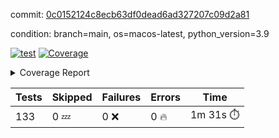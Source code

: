 commit: [0c0152124c8ecb63df0dead6ad327207c09d2a81](https://github.com/rcmdnk/homebrew-file/tree/0c0152124c8ecb63df0dead6ad327207c09d2a81)

condition: branch=main, os=macos-latest, python_version=3.9

[![test](https://github.com/rcmdnk/homebrew-file/actions/workflows/test.yml/badge.svg)](https://github.com/rcmdnk/homebrew-file/actions/runs/14941954850)
<a href="https://github.com/rcmdnk/homebrew-file/blob/0c0152124c8ecb63df0dead6ad327207c09d2a81/README.md"><img alt="Coverage" src="https://img.shields.io/badge/Coverage-62%25-yellow.svg" /></a><details><summary>Coverage Report </summary><table><tr><th>File</th><th>Stmts</th><th>Miss</th><th>Cover</th><th>Missing</th></tr><tbody><tr><td colspan="5"><b>bin</b></td></tr><tr><td>&nbsp; &nbsp;<a href="https://github.com/rcmdnk/homebrew-file/blob/0c0152124c8ecb63df0dead6ad327207c09d2a81/bin/brew-file">brew-file</a></td><td>2168</td><td>820</td><td>62%</td><td><a href="https://github.com/rcmdnk/homebrew-file/blob/0c0152124c8ecb63df0dead6ad327207c09d2a81/bin/brew-file#L56-L62">56&ndash;62</a>, <a href="https://github.com/rcmdnk/homebrew-file/blob/0c0152124c8ecb63df0dead6ad327207c09d2a81/bin/brew-file#L149">149</a>, <a href="https://github.com/rcmdnk/homebrew-file/blob/0c0152124c8ecb63df0dead6ad327207c09d2a81/bin/brew-file#L161">161</a>, <a href="https://github.com/rcmdnk/homebrew-file/blob/0c0152124c8ecb63df0dead6ad327207c09d2a81/bin/brew-file#L210">210</a>, <a href="https://github.com/rcmdnk/homebrew-file/blob/0c0152124c8ecb63df0dead6ad327207c09d2a81/bin/brew-file#L304">304</a>, <a href="https://github.com/rcmdnk/homebrew-file/blob/0c0152124c8ecb63df0dead6ad327207c09d2a81/bin/brew-file#L307">307</a>, <a href="https://github.com/rcmdnk/homebrew-file/blob/0c0152124c8ecb63df0dead6ad327207c09d2a81/bin/brew-file#L375-L377">375&ndash;377</a>, <a href="https://github.com/rcmdnk/homebrew-file/blob/0c0152124c8ecb63df0dead6ad327207c09d2a81/bin/brew-file#L386-L387">386&ndash;387</a>, <a href="https://github.com/rcmdnk/homebrew-file/blob/0c0152124c8ecb63df0dead6ad327207c09d2a81/bin/brew-file#L481">481</a>, <a href="https://github.com/rcmdnk/homebrew-file/blob/0c0152124c8ecb63df0dead6ad327207c09d2a81/bin/brew-file#L487-L490">487&ndash;490</a>, <a href="https://github.com/rcmdnk/homebrew-file/blob/0c0152124c8ecb63df0dead6ad327207c09d2a81/bin/brew-file#L528-L552">528&ndash;552</a>, <a href="https://github.com/rcmdnk/homebrew-file/blob/0c0152124c8ecb63df0dead6ad327207c09d2a81/bin/brew-file#L556-L564">556&ndash;564</a>, <a href="https://github.com/rcmdnk/homebrew-file/blob/0c0152124c8ecb63df0dead6ad327207c09d2a81/bin/brew-file#L690">690</a>, <a href="https://github.com/rcmdnk/homebrew-file/blob/0c0152124c8ecb63df0dead6ad327207c09d2a81/bin/brew-file#L810-L814">810&ndash;814</a>, <a href="https://github.com/rcmdnk/homebrew-file/blob/0c0152124c8ecb63df0dead6ad327207c09d2a81/bin/brew-file#L827-L832">827&ndash;832</a>, <a href="https://github.com/rcmdnk/homebrew-file/blob/0c0152124c8ecb63df0dead6ad327207c09d2a81/bin/brew-file#L843">843</a>, <a href="https://github.com/rcmdnk/homebrew-file/blob/0c0152124c8ecb63df0dead6ad327207c09d2a81/bin/brew-file#L860">860</a>, <a href="https://github.com/rcmdnk/homebrew-file/blob/0c0152124c8ecb63df0dead6ad327207c09d2a81/bin/brew-file#L864-L872">864&ndash;872</a>, <a href="https://github.com/rcmdnk/homebrew-file/blob/0c0152124c8ecb63df0dead6ad327207c09d2a81/bin/brew-file#L881-L884">881&ndash;884</a>, <a href="https://github.com/rcmdnk/homebrew-file/blob/0c0152124c8ecb63df0dead6ad327207c09d2a81/bin/brew-file#L886-L889">886&ndash;889</a>, <a href="https://github.com/rcmdnk/homebrew-file/blob/0c0152124c8ecb63df0dead6ad327207c09d2a81/bin/brew-file#L891-L894">891&ndash;894</a>, <a href="https://github.com/rcmdnk/homebrew-file/blob/0c0152124c8ecb63df0dead6ad327207c09d2a81/bin/brew-file#L905-L923">905&ndash;923</a>, <a href="https://github.com/rcmdnk/homebrew-file/blob/0c0152124c8ecb63df0dead6ad327207c09d2a81/bin/brew-file#L974-L984">974&ndash;984</a>, <a href="https://github.com/rcmdnk/homebrew-file/blob/0c0152124c8ecb63df0dead6ad327207c09d2a81/bin/brew-file#L987-L1014">987&ndash;1014</a>, <a href="https://github.com/rcmdnk/homebrew-file/blob/0c0152124c8ecb63df0dead6ad327207c09d2a81/bin/brew-file#L1030-L1045">1030&ndash;1045</a>, <a href="https://github.com/rcmdnk/homebrew-file/blob/0c0152124c8ecb63df0dead6ad327207c09d2a81/bin/brew-file#L1087">1087</a>, <a href="https://github.com/rcmdnk/homebrew-file/blob/0c0152124c8ecb63df0dead6ad327207c09d2a81/bin/brew-file#L1103-L1108">1103&ndash;1108</a>, <a href="https://github.com/rcmdnk/homebrew-file/blob/0c0152124c8ecb63df0dead6ad327207c09d2a81/bin/brew-file#L1112-L1114">1112&ndash;1114</a>, <a href="https://github.com/rcmdnk/homebrew-file/blob/0c0152124c8ecb63df0dead6ad327207c09d2a81/bin/brew-file#L1118-L1121">1118&ndash;1121</a>, <a href="https://github.com/rcmdnk/homebrew-file/blob/0c0152124c8ecb63df0dead6ad327207c09d2a81/bin/brew-file#L1125-L1127">1125&ndash;1127</a>, <a href="https://github.com/rcmdnk/homebrew-file/blob/0c0152124c8ecb63df0dead6ad327207c09d2a81/bin/brew-file#L1131-L1133">1131&ndash;1133</a>, <a href="https://github.com/rcmdnk/homebrew-file/blob/0c0152124c8ecb63df0dead6ad327207c09d2a81/bin/brew-file#L1137-L1139">1137&ndash;1139</a>, <a href="https://github.com/rcmdnk/homebrew-file/blob/0c0152124c8ecb63df0dead6ad327207c09d2a81/bin/brew-file#L1143-L1145">1143&ndash;1145</a>, <a href="https://github.com/rcmdnk/homebrew-file/blob/0c0152124c8ecb63df0dead6ad327207c09d2a81/bin/brew-file#L1149-L1151">1149&ndash;1151</a>, <a href="https://github.com/rcmdnk/homebrew-file/blob/0c0152124c8ecb63df0dead6ad327207c09d2a81/bin/brew-file#L1155-L1158">1155&ndash;1158</a>, <a href="https://github.com/rcmdnk/homebrew-file/blob/0c0152124c8ecb63df0dead6ad327207c09d2a81/bin/brew-file#L1162-L1164">1162&ndash;1164</a>, <a href="https://github.com/rcmdnk/homebrew-file/blob/0c0152124c8ecb63df0dead6ad327207c09d2a81/bin/brew-file#L1182">1182</a>, <a href="https://github.com/rcmdnk/homebrew-file/blob/0c0152124c8ecb63df0dead6ad327207c09d2a81/bin/brew-file#L1232-L1234">1232&ndash;1234</a>, <a href="https://github.com/rcmdnk/homebrew-file/blob/0c0152124c8ecb63df0dead6ad327207c09d2a81/bin/brew-file#L1237">1237</a>, <a href="https://github.com/rcmdnk/homebrew-file/blob/0c0152124c8ecb63df0dead6ad327207c09d2a81/bin/brew-file#L1243">1243</a>, <a href="https://github.com/rcmdnk/homebrew-file/blob/0c0152124c8ecb63df0dead6ad327207c09d2a81/bin/brew-file#L1265-L1268">1265&ndash;1268</a>, <a href="https://github.com/rcmdnk/homebrew-file/blob/0c0152124c8ecb63df0dead6ad327207c09d2a81/bin/brew-file#L1346">1346</a>, <a href="https://github.com/rcmdnk/homebrew-file/blob/0c0152124c8ecb63df0dead6ad327207c09d2a81/bin/brew-file#L1383">1383</a>, <a href="https://github.com/rcmdnk/homebrew-file/blob/0c0152124c8ecb63df0dead6ad327207c09d2a81/bin/brew-file#L1420">1420</a>, <a href="https://github.com/rcmdnk/homebrew-file/blob/0c0152124c8ecb63df0dead6ad327207c09d2a81/bin/brew-file#L1423">1423</a>, <a href="https://github.com/rcmdnk/homebrew-file/blob/0c0152124c8ecb63df0dead6ad327207c09d2a81/bin/brew-file#L1435">1435</a>, <a href="https://github.com/rcmdnk/homebrew-file/blob/0c0152124c8ecb63df0dead6ad327207c09d2a81/bin/brew-file#L1437">1437</a>, <a href="https://github.com/rcmdnk/homebrew-file/blob/0c0152124c8ecb63df0dead6ad327207c09d2a81/bin/brew-file#L1472-L1473">1472&ndash;1473</a>, <a href="https://github.com/rcmdnk/homebrew-file/blob/0c0152124c8ecb63df0dead6ad327207c09d2a81/bin/brew-file#L1478-L1481">1478&ndash;1481</a>, <a href="https://github.com/rcmdnk/homebrew-file/blob/0c0152124c8ecb63df0dead6ad327207c09d2a81/bin/brew-file#L1511-L1538">1511&ndash;1538</a>, <a href="https://github.com/rcmdnk/homebrew-file/blob/0c0152124c8ecb63df0dead6ad327207c09d2a81/bin/brew-file#L1545">1545</a>, <a href="https://github.com/rcmdnk/homebrew-file/blob/0c0152124c8ecb63df0dead6ad327207c09d2a81/bin/brew-file#L1547">1547</a>, <a href="https://github.com/rcmdnk/homebrew-file/blob/0c0152124c8ecb63df0dead6ad327207c09d2a81/bin/brew-file#L1556-L1557">1556&ndash;1557</a>, <a href="https://github.com/rcmdnk/homebrew-file/blob/0c0152124c8ecb63df0dead6ad327207c09d2a81/bin/brew-file#L1562">1562</a>, <a href="https://github.com/rcmdnk/homebrew-file/blob/0c0152124c8ecb63df0dead6ad327207c09d2a81/bin/brew-file#L1568">1568</a>, <a href="https://github.com/rcmdnk/homebrew-file/blob/0c0152124c8ecb63df0dead6ad327207c09d2a81/bin/brew-file#L1572-L1583">1572&ndash;1583</a>, <a href="https://github.com/rcmdnk/homebrew-file/blob/0c0152124c8ecb63df0dead6ad327207c09d2a81/bin/brew-file#L1586-L1591">1586&ndash;1591</a>, <a href="https://github.com/rcmdnk/homebrew-file/blob/0c0152124c8ecb63df0dead6ad327207c09d2a81/bin/brew-file#L1602-L1622">1602&ndash;1622</a>, <a href="https://github.com/rcmdnk/homebrew-file/blob/0c0152124c8ecb63df0dead6ad327207c09d2a81/bin/brew-file#L1650">1650</a>, <a href="https://github.com/rcmdnk/homebrew-file/blob/0c0152124c8ecb63df0dead6ad327207c09d2a81/bin/brew-file#L1689-L1696">1689&ndash;1696</a>, <a href="https://github.com/rcmdnk/homebrew-file/blob/0c0152124c8ecb63df0dead6ad327207c09d2a81/bin/brew-file#L1703-L1711">1703&ndash;1711</a>, <a href="https://github.com/rcmdnk/homebrew-file/blob/0c0152124c8ecb63df0dead6ad327207c09d2a81/bin/brew-file#L1727">1727</a>, <a href="https://github.com/rcmdnk/homebrew-file/blob/0c0152124c8ecb63df0dead6ad327207c09d2a81/bin/brew-file#L1737">1737</a>, <a href="https://github.com/rcmdnk/homebrew-file/blob/0c0152124c8ecb63df0dead6ad327207c09d2a81/bin/brew-file#L1743">1743</a>, <a href="https://github.com/rcmdnk/homebrew-file/blob/0c0152124c8ecb63df0dead6ad327207c09d2a81/bin/brew-file#L1753">1753</a>, <a href="https://github.com/rcmdnk/homebrew-file/blob/0c0152124c8ecb63df0dead6ad327207c09d2a81/bin/brew-file#L1762-L1763">1762&ndash;1763</a>, <a href="https://github.com/rcmdnk/homebrew-file/blob/0c0152124c8ecb63df0dead6ad327207c09d2a81/bin/brew-file#L1767">1767</a>, <a href="https://github.com/rcmdnk/homebrew-file/blob/0c0152124c8ecb63df0dead6ad327207c09d2a81/bin/brew-file#L1773">1773</a>, <a href="https://github.com/rcmdnk/homebrew-file/blob/0c0152124c8ecb63df0dead6ad327207c09d2a81/bin/brew-file#L1779-L1783">1779&ndash;1783</a>, <a href="https://github.com/rcmdnk/homebrew-file/blob/0c0152124c8ecb63df0dead6ad327207c09d2a81/bin/brew-file#L1799-L1806">1799&ndash;1806</a>, <a href="https://github.com/rcmdnk/homebrew-file/blob/0c0152124c8ecb63df0dead6ad327207c09d2a81/bin/brew-file#L1813-L1817">1813&ndash;1817</a>, <a href="https://github.com/rcmdnk/homebrew-file/blob/0c0152124c8ecb63df0dead6ad327207c09d2a81/bin/brew-file#L1821">1821</a>, <a href="https://github.com/rcmdnk/homebrew-file/blob/0c0152124c8ecb63df0dead6ad327207c09d2a81/bin/brew-file#L1834-L1835">1834&ndash;1835</a>, <a href="https://github.com/rcmdnk/homebrew-file/blob/0c0152124c8ecb63df0dead6ad327207c09d2a81/bin/brew-file#L1856-L1964">1856&ndash;1964</a>, <a href="https://github.com/rcmdnk/homebrew-file/blob/0c0152124c8ecb63df0dead6ad327207c09d2a81/bin/brew-file#L1967-L1976">1967&ndash;1976</a>, <a href="https://github.com/rcmdnk/homebrew-file/blob/0c0152124c8ecb63df0dead6ad327207c09d2a81/bin/brew-file#L1989">1989</a>, <a href="https://github.com/rcmdnk/homebrew-file/blob/0c0152124c8ecb63df0dead6ad327207c09d2a81/bin/brew-file#L1994">1994</a>, <a href="https://github.com/rcmdnk/homebrew-file/blob/0c0152124c8ecb63df0dead6ad327207c09d2a81/bin/brew-file#L1999-L2038">1999&ndash;2038</a>, <a href="https://github.com/rcmdnk/homebrew-file/blob/0c0152124c8ecb63df0dead6ad327207c09d2a81/bin/brew-file#L2048-L2075">2048&ndash;2075</a>, <a href="https://github.com/rcmdnk/homebrew-file/blob/0c0152124c8ecb63df0dead6ad327207c09d2a81/bin/brew-file#L2079-L2145">2079&ndash;2145</a>, <a href="https://github.com/rcmdnk/homebrew-file/blob/0c0152124c8ecb63df0dead6ad327207c09d2a81/bin/brew-file#L2152-L2155">2152&ndash;2155</a>, <a href="https://github.com/rcmdnk/homebrew-file/blob/0c0152124c8ecb63df0dead6ad327207c09d2a81/bin/brew-file#L2164-L2167">2164&ndash;2167</a>, <a href="https://github.com/rcmdnk/homebrew-file/blob/0c0152124c8ecb63df0dead6ad327207c09d2a81/bin/brew-file#L2176-L2179">2176&ndash;2179</a>, <a href="https://github.com/rcmdnk/homebrew-file/blob/0c0152124c8ecb63df0dead6ad327207c09d2a81/bin/brew-file#L2188-L2209">2188&ndash;2209</a>, <a href="https://github.com/rcmdnk/homebrew-file/blob/0c0152124c8ecb63df0dead6ad327207c09d2a81/bin/brew-file#L2219-L2237">2219&ndash;2237</a>, <a href="https://github.com/rcmdnk/homebrew-file/blob/0c0152124c8ecb63df0dead6ad327207c09d2a81/bin/brew-file#L2246-L2256">2246&ndash;2256</a>, <a href="https://github.com/rcmdnk/homebrew-file/blob/0c0152124c8ecb63df0dead6ad327207c09d2a81/bin/brew-file#L2259-L2274">2259&ndash;2274</a>, <a href="https://github.com/rcmdnk/homebrew-file/blob/0c0152124c8ecb63df0dead6ad327207c09d2a81/bin/brew-file#L2277-L2289">2277&ndash;2289</a>, <a href="https://github.com/rcmdnk/homebrew-file/blob/0c0152124c8ecb63df0dead6ad327207c09d2a81/bin/brew-file#L2296">2296</a>, <a href="https://github.com/rcmdnk/homebrew-file/blob/0c0152124c8ecb63df0dead6ad327207c09d2a81/bin/brew-file#L2300-L2307">2300&ndash;2307</a>, <a href="https://github.com/rcmdnk/homebrew-file/blob/0c0152124c8ecb63df0dead6ad327207c09d2a81/bin/brew-file#L2314-L2315">2314&ndash;2315</a>, <a href="https://github.com/rcmdnk/homebrew-file/blob/0c0152124c8ecb63df0dead6ad327207c09d2a81/bin/brew-file#L2344">2344</a>, <a href="https://github.com/rcmdnk/homebrew-file/blob/0c0152124c8ecb63df0dead6ad327207c09d2a81/bin/brew-file#L2350">2350</a>, <a href="https://github.com/rcmdnk/homebrew-file/blob/0c0152124c8ecb63df0dead6ad327207c09d2a81/bin/brew-file#L2358-L2362">2358&ndash;2362</a>, <a href="https://github.com/rcmdnk/homebrew-file/blob/0c0152124c8ecb63df0dead6ad327207c09d2a81/bin/brew-file#L2373-L2376">2373&ndash;2376</a>, <a href="https://github.com/rcmdnk/homebrew-file/blob/0c0152124c8ecb63df0dead6ad327207c09d2a81/bin/brew-file#L2383">2383</a>, <a href="https://github.com/rcmdnk/homebrew-file/blob/0c0152124c8ecb63df0dead6ad327207c09d2a81/bin/brew-file#L2390">2390</a>, <a href="https://github.com/rcmdnk/homebrew-file/blob/0c0152124c8ecb63df0dead6ad327207c09d2a81/bin/brew-file#L2394">2394</a>, <a href="https://github.com/rcmdnk/homebrew-file/blob/0c0152124c8ecb63df0dead6ad327207c09d2a81/bin/brew-file#L2415-L2448">2415&ndash;2448</a>, <a href="https://github.com/rcmdnk/homebrew-file/blob/0c0152124c8ecb63df0dead6ad327207c09d2a81/bin/brew-file#L2468">2468</a>, <a href="https://github.com/rcmdnk/homebrew-file/blob/0c0152124c8ecb63df0dead6ad327207c09d2a81/bin/brew-file#L2485-L2486">2485&ndash;2486</a>, <a href="https://github.com/rcmdnk/homebrew-file/blob/0c0152124c8ecb63df0dead6ad327207c09d2a81/bin/brew-file#L2490">2490</a>, <a href="https://github.com/rcmdnk/homebrew-file/blob/0c0152124c8ecb63df0dead6ad327207c09d2a81/bin/brew-file#L2495-L2496">2495&ndash;2496</a>, <a href="https://github.com/rcmdnk/homebrew-file/blob/0c0152124c8ecb63df0dead6ad327207c09d2a81/bin/brew-file#L2502-L2522">2502&ndash;2522</a>, <a href="https://github.com/rcmdnk/homebrew-file/blob/0c0152124c8ecb63df0dead6ad327207c09d2a81/bin/brew-file#L2526-L2536">2526&ndash;2536</a>, <a href="https://github.com/rcmdnk/homebrew-file/blob/0c0152124c8ecb63df0dead6ad327207c09d2a81/bin/brew-file#L2539">2539</a>, <a href="https://github.com/rcmdnk/homebrew-file/blob/0c0152124c8ecb63df0dead6ad327207c09d2a81/bin/brew-file#L2555">2555</a>, <a href="https://github.com/rcmdnk/homebrew-file/blob/0c0152124c8ecb63df0dead6ad327207c09d2a81/bin/brew-file#L2559-L2565">2559&ndash;2565</a>, <a href="https://github.com/rcmdnk/homebrew-file/blob/0c0152124c8ecb63df0dead6ad327207c09d2a81/bin/brew-file#L2567">2567</a>, <a href="https://github.com/rcmdnk/homebrew-file/blob/0c0152124c8ecb63df0dead6ad327207c09d2a81/bin/brew-file#L2573">2573</a>, <a href="https://github.com/rcmdnk/homebrew-file/blob/0c0152124c8ecb63df0dead6ad327207c09d2a81/bin/brew-file#L2602-L2614">2602&ndash;2614</a>, <a href="https://github.com/rcmdnk/homebrew-file/blob/0c0152124c8ecb63df0dead6ad327207c09d2a81/bin/brew-file#L2630-L2631">2630&ndash;2631</a>, <a href="https://github.com/rcmdnk/homebrew-file/blob/0c0152124c8ecb63df0dead6ad327207c09d2a81/bin/brew-file#L2633">2633</a>, <a href="https://github.com/rcmdnk/homebrew-file/blob/0c0152124c8ecb63df0dead6ad327207c09d2a81/bin/brew-file#L2643">2643</a>, <a href="https://github.com/rcmdnk/homebrew-file/blob/0c0152124c8ecb63df0dead6ad327207c09d2a81/bin/brew-file#L2658-L2905">2658&ndash;2905</a>, <a href="https://github.com/rcmdnk/homebrew-file/blob/0c0152124c8ecb63df0dead6ad327207c09d2a81/bin/brew-file#L2928-L2930">2928&ndash;2930</a>, <a href="https://github.com/rcmdnk/homebrew-file/blob/0c0152124c8ecb63df0dead6ad327207c09d2a81/bin/brew-file#L2939-L2949">2939&ndash;2949</a>, <a href="https://github.com/rcmdnk/homebrew-file/blob/0c0152124c8ecb63df0dead6ad327207c09d2a81/bin/brew-file#L2961-L2967">2961&ndash;2967</a>, <a href="https://github.com/rcmdnk/homebrew-file/blob/0c0152124c8ecb63df0dead6ad327207c09d2a81/bin/brew-file#L2979-L3003">2979&ndash;3003</a>, <a href="https://github.com/rcmdnk/homebrew-file/blob/0c0152124c8ecb63df0dead6ad327207c09d2a81/bin/brew-file#L3009-L3046">3009&ndash;3046</a>, <a href="https://github.com/rcmdnk/homebrew-file/blob/0c0152124c8ecb63df0dead6ad327207c09d2a81/bin/brew-file#L3054-L3078">3054&ndash;3078</a>, <a href="https://github.com/rcmdnk/homebrew-file/blob/0c0152124c8ecb63df0dead6ad327207c09d2a81/bin/brew-file#L3082-L3095">3082&ndash;3095</a>, <a href="https://github.com/rcmdnk/homebrew-file/blob/0c0152124c8ecb63df0dead6ad327207c09d2a81/bin/brew-file#L3099-L3112">3099&ndash;3112</a>, <a href="https://github.com/rcmdnk/homebrew-file/blob/0c0152124c8ecb63df0dead6ad327207c09d2a81/bin/brew-file#L3116">3116</a>, <a href="https://github.com/rcmdnk/homebrew-file/blob/0c0152124c8ecb63df0dead6ad327207c09d2a81/bin/brew-file#L3129-L3135">3129&ndash;3135</a>, <a href="https://github.com/rcmdnk/homebrew-file/blob/0c0152124c8ecb63df0dead6ad327207c09d2a81/bin/brew-file#L3161-L3162">3161&ndash;3162</a>, <a href="https://github.com/rcmdnk/homebrew-file/blob/0c0152124c8ecb63df0dead6ad327207c09d2a81/bin/brew-file#L3253">3253</a>, <a href="https://github.com/rcmdnk/homebrew-file/blob/0c0152124c8ecb63df0dead6ad327207c09d2a81/bin/brew-file#L3255">3255</a>, <a href="https://github.com/rcmdnk/homebrew-file/blob/0c0152124c8ecb63df0dead6ad327207c09d2a81/bin/brew-file#L3260-L3271">3260&ndash;3271</a>, <a href="https://github.com/rcmdnk/homebrew-file/blob/0c0152124c8ecb63df0dead6ad327207c09d2a81/bin/brew-file#L3287">3287</a>, <a href="https://github.com/rcmdnk/homebrew-file/blob/0c0152124c8ecb63df0dead6ad327207c09d2a81/bin/brew-file#L3305-L3322">3305&ndash;3322</a>, <a href="https://github.com/rcmdnk/homebrew-file/blob/0c0152124c8ecb63df0dead6ad327207c09d2a81/bin/brew-file#L3345">3345</a>, <a href="https://github.com/rcmdnk/homebrew-file/blob/0c0152124c8ecb63df0dead6ad327207c09d2a81/bin/brew-file#L3351">3351</a>, <a href="https://github.com/rcmdnk/homebrew-file/blob/0c0152124c8ecb63df0dead6ad327207c09d2a81/bin/brew-file#L3355-L3366">3355&ndash;3366</a>, <a href="https://github.com/rcmdnk/homebrew-file/blob/0c0152124c8ecb63df0dead6ad327207c09d2a81/bin/brew-file#L3375">3375</a>, <a href="https://github.com/rcmdnk/homebrew-file/blob/0c0152124c8ecb63df0dead6ad327207c09d2a81/bin/brew-file#L3387">3387</a>, <a href="https://github.com/rcmdnk/homebrew-file/blob/0c0152124c8ecb63df0dead6ad327207c09d2a81/bin/brew-file#L3389-L3393">3389&ndash;3393</a>, <a href="https://github.com/rcmdnk/homebrew-file/blob/0c0152124c8ecb63df0dead6ad327207c09d2a81/bin/brew-file#L3397-L3400">3397&ndash;3400</a>, <a href="https://github.com/rcmdnk/homebrew-file/blob/0c0152124c8ecb63df0dead6ad327207c09d2a81/bin/brew-file#L3403-L3406">3403&ndash;3406</a>, <a href="https://github.com/rcmdnk/homebrew-file/blob/0c0152124c8ecb63df0dead6ad327207c09d2a81/bin/brew-file#L3409-L3417">3409&ndash;3417</a>, <a href="https://github.com/rcmdnk/homebrew-file/blob/0c0152124c8ecb63df0dead6ad327207c09d2a81/bin/brew-file#L3446-L3453">3446&ndash;3453</a>, <a href="https://github.com/rcmdnk/homebrew-file/blob/0c0152124c8ecb63df0dead6ad327207c09d2a81/bin/brew-file#L3464-L3471">3464&ndash;3471</a>, <a href="https://github.com/rcmdnk/homebrew-file/blob/0c0152124c8ecb63df0dead6ad327207c09d2a81/bin/brew-file#L3552-L3554">3552&ndash;3554</a>, <a href="https://github.com/rcmdnk/homebrew-file/blob/0c0152124c8ecb63df0dead6ad327207c09d2a81/bin/brew-file#L3577">3577</a>, <a href="https://github.com/rcmdnk/homebrew-file/blob/0c0152124c8ecb63df0dead6ad327207c09d2a81/bin/brew-file#L3583">3583</a>, <a href="https://github.com/rcmdnk/homebrew-file/blob/0c0152124c8ecb63df0dead6ad327207c09d2a81/bin/brew-file#L4146-L4147">4146&ndash;4147</a>, <a href="https://github.com/rcmdnk/homebrew-file/blob/0c0152124c8ecb63df0dead6ad327207c09d2a81/bin/brew-file#L4150">4150</a>, <a href="https://github.com/rcmdnk/homebrew-file/blob/0c0152124c8ecb63df0dead6ad327207c09d2a81/bin/brew-file#L4154">4154</a>, <a href="https://github.com/rcmdnk/homebrew-file/blob/0c0152124c8ecb63df0dead6ad327207c09d2a81/bin/brew-file#L4162">4162</a>, <a href="https://github.com/rcmdnk/homebrew-file/blob/0c0152124c8ecb63df0dead6ad327207c09d2a81/bin/brew-file#L4167-L4169">4167&ndash;4169</a>, <a href="https://github.com/rcmdnk/homebrew-file/blob/0c0152124c8ecb63df0dead6ad327207c09d2a81/bin/brew-file#L4171-L4173">4171&ndash;4173</a>, <a href="https://github.com/rcmdnk/homebrew-file/blob/0c0152124c8ecb63df0dead6ad327207c09d2a81/bin/brew-file#L4178-L4179">4178&ndash;4179</a>, <a href="https://github.com/rcmdnk/homebrew-file/blob/0c0152124c8ecb63df0dead6ad327207c09d2a81/bin/brew-file#L4181-L4183">4181&ndash;4183</a>, <a href="https://github.com/rcmdnk/homebrew-file/blob/0c0152124c8ecb63df0dead6ad327207c09d2a81/bin/brew-file#L4185-L4186">4185&ndash;4186</a>, <a href="https://github.com/rcmdnk/homebrew-file/blob/0c0152124c8ecb63df0dead6ad327207c09d2a81/bin/brew-file#L4188-L4262">4188&ndash;4262</a>, <a href="https://github.com/rcmdnk/homebrew-file/blob/0c0152124c8ecb63df0dead6ad327207c09d2a81/bin/brew-file#L4268-L4278">4268&ndash;4278</a></td></tr><tr><td><b>TOTAL</b></td><td><b>2168</b></td><td><b>820</b></td><td><b>62%</b></td><td>&nbsp;</td></tr></tbody></table></details>

| Tests | Skipped | Failures | Errors | Time |
| ----- | ------- | -------- | -------- | ------------------ |
| 133 | 0 :zzz: | 0 :x: | 0 :fire: | 1m 31s :stopwatch: |

